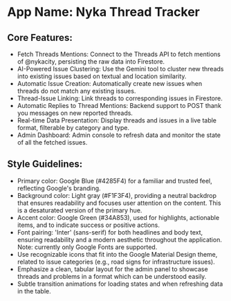 # **App Name**: Nyka Thread Tracker

## Core Features:

- Fetch Threads Mentions: Connect to the Threads API to fetch mentions of @nykacity, persisting the raw data into Firestore.
- AI-Powered Issue Clustering: Use the Gemini tool to cluster new threads into existing issues based on textual and location similarity.
- Automatic Issue Creation: Automatically create new issues when threads do not match any existing issues.
- Thread-Issue Linking: Link threads to corresponding issues in Firestore.
- Automatic Replies to Thread Mentions: Backend support to POST thank you messages on new reported threads.
- Real-time Data Presentation: Display threads and issues in a live table format, filterable by category and type.
- Admin Dashboard: Admin console to refresh data and monitor the state of all the fetched issues.

## Style Guidelines:

- Primary color: Google Blue (#4285F4) for a familiar and trusted feel, reflecting Google's branding.
- Background color: Light gray (#F1F3F4), providing a neutral backdrop that ensures readability and focuses user attention on the content. This is a desaturated version of the primary hue.
- Accent color: Google Green (#34A853), used for highlights, actionable items, and to indicate success or positive actions.
- Font pairing: 'Inter' (sans-serif) for both headlines and body text, ensuring readability and a modern aesthetic throughout the application. Note: currently only Google Fonts are supported.
- Use recognizable icons that fit into the Google Material Design theme, related to issue categories (e.g., road signs for infrastructure issues).
- Emphasize a clean, tabular layout for the admin panel to showcase threads and problems in a format which can be understood easily.
- Subtle transition animations for loading states and when refreshing data in the table.